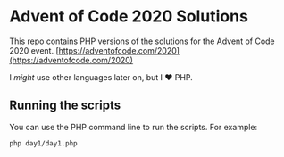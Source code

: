 # Advent of Code 2020 Solutions

This repo contains PHP versions of the solutions for the Advent of Code 2020 event.
[https://adventofcode.com/2020](https://adventofcode.com/2020)

I _might_ use other languages later on, but I :heart: PHP.


## Running the scripts

You can use the PHP command line to run the scripts. For example:

```
php day1/day1.php
```
